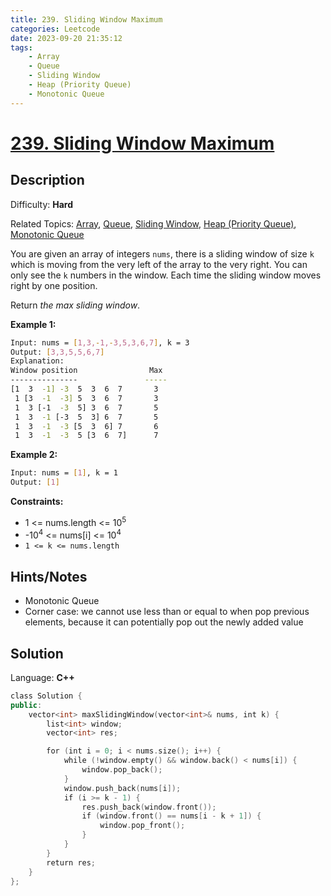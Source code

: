 ```yaml
---
title: 239. Sliding Window Maximum
categories: Leetcode
date: 2023-09-20 21:35:12
tags:
    - Array
    - Queue
    - Sliding Window
    - Heap (Priority Queue)
    - Monotonic Queue
---
```


# [239\. Sliding Window Maximum](https://leetcode.com/problems/sliding-window-maximum/)

## Description

Difficulty: **Hard**

Related Topics: [Array](https://leetcode.com/tag/https://leetcode.com/tag/array//), [Queue](https://leetcode.com/tag/https://leetcode.com/tag/queue//), [Sliding Window](https://leetcode.com/tag/https://leetcode.com/tag/sliding-window//), [Heap (Priority Queue)](https://leetcode.com/tag/https://leetcode.com/tag/heap-priority-queue//), [Monotonic Queue](https://leetcode.com/tag/https://leetcode.com/tag/monotonic-queue//)

You are given an array of integers `nums`, there is a sliding window of size `k` which is moving from the very left of the array to the very right. You can only see the `k` numbers in the window. Each time the sliding window moves right by one position.

Return _the max sliding window_.

**Example 1:**

```bash
Input: nums = [1,3,-1,-3,5,3,6,7], k = 3
Output: [3,3,5,5,6,7]
Explanation:
Window position                Max
---------------               -----
[1  3  -1] -3  5  3  6  7       3
 1 [3  -1  -3] 5  3  6  7       3
 1  3 [-1  -3  5] 3  6  7       5
 1  3  -1 [-3  5  3] 6  7       5
 1  3  -1  -3 [5  3  6] 7       6
 1  3  -1  -3  5 [3  6  7]      7
```

**Example 2:**

```bash
Input: nums = [1], k = 1
Output: [1]
```

**Constraints:**

* 1 <= nums.length <= 10<sup>5</sup>
* -10<sup>4</sup> <= nums[i] <= 10<sup>4</sup>
* `1 <= k <= nums.length`

## Hints/Notes

* Monotonic Queue
* Corner case: we cannot use less than or equal to when pop previous elements, because it can potentially pop out the newly added value

## Solution

Language: **C++**

```C++
class Solution {
public:
    vector<int> maxSlidingWindow(vector<int>& nums, int k) {
        list<int> window;
        vector<int> res;

        for (int i = 0; i < nums.size(); i++) {
            while (!window.empty() && window.back() < nums[i]) {
                window.pop_back();
            }
            window.push_back(nums[i]);
            if (i >= k - 1) {
                res.push_back(window.front());
                if (window.front() == nums[i - k + 1]) {
                    window.pop_front();
                }
            }
        }
        return res;
    }
};
```
